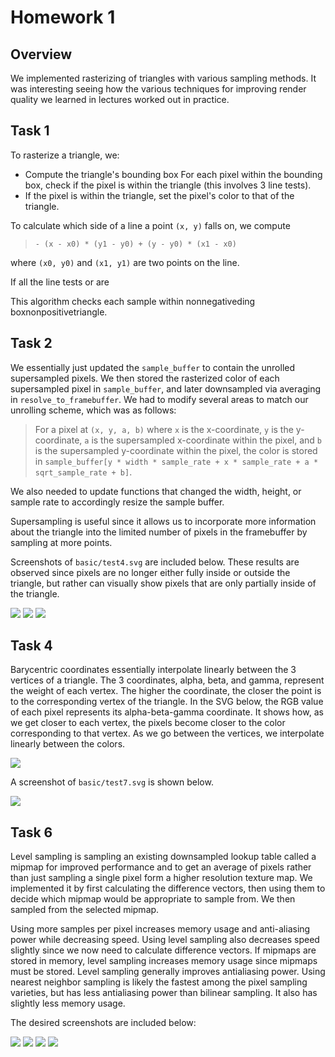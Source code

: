 # Homework 1

## Overview

We implemented rasterizing of triangles with various sampling methods. It was interesting seeing how the
various techniques for improving render quality we learned in lectures worked out in practice.

## Task 1

To rasterize a triangle, we:
* Compute the triangle's bounding box For each pixel within the bounding box, check if the pixel is within the triangle (this involves 3 line tests).
* If the pixel is within the triangle, set the pixel's color to that of the triangle.

To calculate which side of a line a point `(x, y)` falls on, we compute

> `- (x - x0) * (y1 - y0) + (y - y0) * (x1 - x0)`

where `(x0, y0)` and `(x1, y1)` are two points on the line.

If all the line tests or are


This algorithm checks each sample within nonnegativeding boxnonpositivetriangle.

## Task 2

We essentially just updated the `sample_buffer` to contain the unrolled supersampled pixels.
We then stored the rasterized color of each supersampled pixel in `sample_buffer`, and later downsampled
via averaging in `resolve_to_framebuffer`. We had to modify several areas to match our unrolling scheme, which was
as follows:

> For a pixel at `(x, y, a, b)` where `x` is the x-coordinate, `y` is the y-coordinate, `a` is the supersampled x-coordinate
> within the pixel, and `b` is the supersampled y-coordinate within the pixel, the color is stored in 
> `sample_buffer[y * width * sample_rate + x * sample_rate + a * sqrt_sample_rate + b]`.

We also needed to update functions that changed the width, height, or sample rate to accordingly resize the sample buffer.

Supersampling is useful since it allows us to incorporate more information about the triangle into the limited number of pixels
in the framebuffer by sampling at more points.

Screenshots of `basic/test4.svg` are included below. These results are observed since pixels are no longer either fully inside or outside
the triangle, but rather can visually show pixels that are only partially inside of the triangle.

![](images/task2_1.png)
![](images/task2_4.png)
![](images/task2_6.png)

## Task 4

Barycentric coordinates essentially interpolate linearly between the 3 vertices of a triangle. The 3 coordinates, alpha, beta, and gamma,
represent the weight of each vertex. The higher the coordinate, the closer the point is to the corresponding vertex of the triangle.
In the SVG below, the RGB value of each pixel represents its alpha-beta-gamma coordinate. It shows how, as we get closer to each vertex,
the pixels become closer to the color corresponding to that vertex. As we go between the vertices, we interpolate linearly between the colors.

![](images/task2_bary.png)

A screenshot of `basic/test7.svg` is shown below.

![](images/task4_test7.png)

## Task 6

Level sampling is sampling an existing downsampled lookup table called a mipmap for improved performance and to get an average of pixels
rather than just sampling a single pixel form a higher resolution texture map. We implemented it by first calculating the
difference vectors, then using them to decide which mipmap would be appropriate to sample from. We then sampled from the selected mipmap.

Using more samples per pixel increases memory usage and anti-aliasing power while decreasing speed. Using level sampling also decreases speed slightly
since we now need to calculate difference vectors. If mipmaps are stored in memory, level sampling increases memory usage since mipmaps must be stored. Level sampling
generally improves antialiasing power. Using nearest neighbor sampling is likely the fastest among the pixel sampling varieties, but has less antialiasing power than
bilinear sampling. It also has slightly less memory usage.

The desired screenshots are included below:

![](images/task6_zeronearest.png)
![](images/task6_zerolinear.png)
![](images/task6_nearestnearest.png)
![](images/task6_nearestlinear.png)
